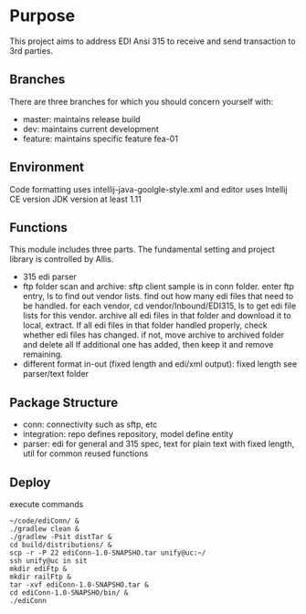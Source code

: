 # Purpose
This project aims to address EDI Ansi 315 to receive and send transaction to 3rd parties.

## Branches
There are three branches for which you should concern yourself with:
* master: maintains release build
* dev: maintains current development
* feature: maintains specific feature fea-01

## Environment
Code formatting uses intellij-java-goolgle-style.xml and editor uses Intellij CE version
JDK version at least 1.11

## Functions
This module includes three parts. The fundamental setting and project library is controlled by Allis. 

- 315 edi parser
- ftp folder scan and archive: sftp client sample is in conn folder. 
enter ftp entry, ls to find out vendor lists. find out how many edi files that need to be handled. 
for each vendor, cd vendor/Inbound/EDI315, ls to get edi file lists for this vendor.
archive all edi files in that folder and download it to local, extract.
If all edi files in that folder handled properly, check whether edi files has changed.
if not, move archive to archived folder and delete all
If additional one has added, then keep it and remove remaining.
- different format in-out (fixed length and edi/xml output): fixed length see parser/text folder

## Package Structure
- conn: connectivity such as sftp, etc
- integration: repo defines repository, model define entity
- parser: edi for general and 315 spec, text for plain text with fixed length, util for common reused functions

## Deploy
execute commands
```
~/code/ediConn/ &
./gradlew clean &
./gradlew -Psit distTar &
cd build/distributions/ &
scp -r -P 22 ediConn-1.0-SNAPSHO.tar unify@uc:~/
ssh unify@uc in sit
mkdir ediFtp &
mkdir railFtp &
tar -xvf ediConn-1.0-SNAPSHO.tar &
cd ediConn-1.0-SNAPSHO/bin/ &
./ediConn
```
